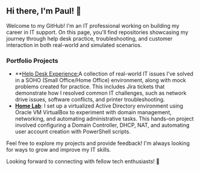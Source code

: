 ## Hi there, I'm Paul! 👋

Welcome to my GitHub! I'm an IT professional working on building my career in IT support. On this page, you'll find repositories showcasing my journey through help desk practice, troubleshooting, and customer interaction in both real-world and simulated scenarios.

### Portfolio Projects
- **[Help Desk Experience:](https://github.com/pauljang3/HelpDesk-Experience)A collection of real-world IT issues I’ve solved in a SOHO (Small Office/Home Office) environment, along with mock problems created for practice. This includes Jira tickets that demonstrate how I resolved common IT challenges, such as network drive issues, software conflicts, and printer troubleshooting.
- **[Home Lab](https://github.com/pauljang3/HomeLab)**: I set up a virtualized Active Directory environment using Oracle VM VirtualBox to experiment with domain management, networking, and automating administrative tasks. This hands-on project involved configuring a Domain Controller, DHCP, NAT, and automating user account creation with PowerShell scripts.

Feel free to explore my projects and provide feedback! I'm always looking for ways to grow and improve my IT skills.  

Looking forward to connecting with fellow tech enthusiasts! 🌱
